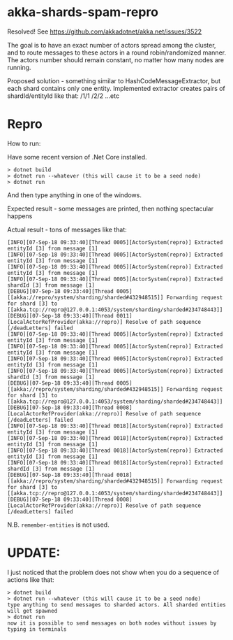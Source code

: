 # akka-shards-spam-repro

Resolved! See https://github.com/akkadotnet/akka.net/issues/3522

The goal is to have an exact number of actors spread among the cluster, and to route messages to these actors in
a round robin/randomized manner. The actors number should remain constant, no matter how many nodes are running.

Proposed solution - something similar to HashCodeMessageExtractor, but each shard contains only one entity. Implemented extractor creates pairs of shardId/entityId like that:
/1/1
/2/2
...etc

# Repro

How to run:

Have some recent version of .Net Core installed.

```
> dotnet build
> dotnet run --whatever (this will cause it to be a seed node)
> dotnet run
```

And then type anything in one of the windows.

Expected result - some messages are printed, then nothing spectacular happens

Actual result - tons of messages like that:

```
[INFO][07-Sep-18 09:33:40][Thread 0005][ActorSystem(repro)] Extracted entityId [3] from message [1]
[INFO][07-Sep-18 09:33:40][Thread 0005][ActorSystem(repro)] Extracted entityId [3] from message [1]
[INFO][07-Sep-18 09:33:40][Thread 0005][ActorSystem(repro)] Extracted entityId [3] from message [1]
[INFO][07-Sep-18 09:33:40][Thread 0005][ActorSystem(repro)] Extracted shardId [3] from message [1]
[DEBUG][07-Sep-18 09:33:40][Thread 0005][[akka://repro/system/sharding/sharded#432948515]] Forwarding request for shard [3] to [[akka.tcp://repro@127.0.0.1:4053/system/sharding/sharded#234748443]]
[DEBUG][07-Sep-18 09:33:40][Thread 0011][LocalActorRefProvider(akka://repro)] Resolve of path sequence [/deadLetters] failed
[INFO][07-Sep-18 09:33:40][Thread 0005][ActorSystem(repro)] Extracted entityId [3] from message [1]
[INFO][07-Sep-18 09:33:40][Thread 0005][ActorSystem(repro)] Extracted entityId [3] from message [1]
[INFO][07-Sep-18 09:33:40][Thread 0005][ActorSystem(repro)] Extracted entityId [3] from message [1]
[INFO][07-Sep-18 09:33:40][Thread 0005][ActorSystem(repro)] Extracted shardId [3] from message [1]
[DEBUG][07-Sep-18 09:33:40][Thread 0005][[akka://repro/system/sharding/sharded#432948515]] Forwarding request for shard [3] to [[akka.tcp://repro@127.0.0.1:4053/system/sharding/sharded#234748443]]
[DEBUG][07-Sep-18 09:33:40][Thread 0008][LocalActorRefProvider(akka://repro)] Resolve of path sequence [/deadLetters] failed
[INFO][07-Sep-18 09:33:40][Thread 0018][ActorSystem(repro)] Extracted entityId [3] from message [1]
[INFO][07-Sep-18 09:33:40][Thread 0018][ActorSystem(repro)] Extracted entityId [3] from message [1]
[INFO][07-Sep-18 09:33:40][Thread 0018][ActorSystem(repro)] Extracted entityId [3] from message [1]
[INFO][07-Sep-18 09:33:40][Thread 0018][ActorSystem(repro)] Extracted shardId [3] from message [1]
[DEBUG][07-Sep-18 09:33:40][Thread 0018][[akka://repro/system/sharding/sharded#432948515]] Forwarding request for shard [3] to [[akka.tcp://repro@127.0.0.1:4053/system/sharding/sharded#234748443]]
[DEBUG][07-Sep-18 09:33:40][Thread 0008][LocalActorRefProvider(akka://repro)] Resolve of path sequence [/deadLetters] failed
```

N.B. `remember-entities` is not used.

# UPDATE:

I just noticed that the problem does not show when you do a sequence of actions like that:

```
> dotnet build
> dotnet run --whatever (this will cause it to be a seed node)
type anything to send messages to sharded actors. All sharded entities will get spawned
> dotnet run
now it is possible to send messages on both nodes without issues by typing in terminals
```
